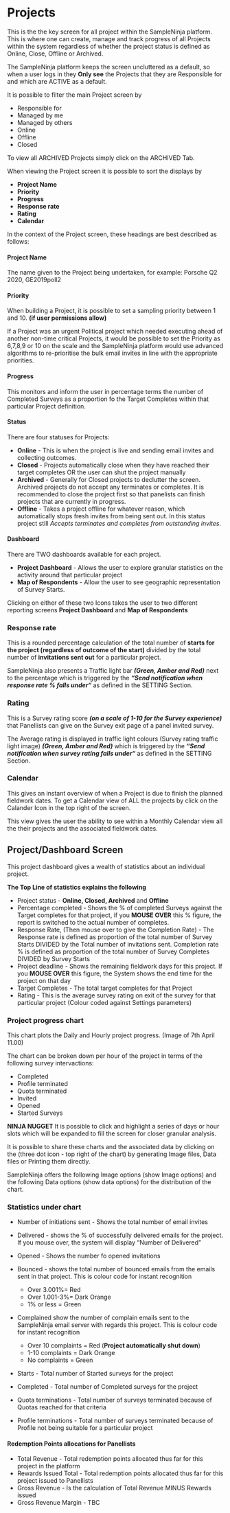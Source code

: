 # Projects

This is the the key screen for all project within the SampleNinja platform.  This is where one can create, manage and track progress of all Projects within the system regardless of whether the project status is defined as Online, Close, Offline or Archived.

The SampleNinja platform keeps the screen uncluttered as a default, so when a user logs in they **Only see** the Projects that they are Responsible for and which are ACTIVE as a default.

It is possible to filter the main Project screen by

- Responsible for
- Managed by me
- Managed by others
- Online
- Offline
- Closed

To view all ARCHIVED Projects simply click on the ARCHIVED Tab.

When viewing the Project screen it is possible to sort the displays by  

- **Project Name**
- **Priority**
- **Progress**
- **Response rate**
- **Rating**
- **Calendar**

In the context of the Project screen, these headings are best described as follows:

#### Project Name
The name given to the Project being undertaken, for example:  Porsche Q2 2020, GE2019poll2

#### Priority
When building a Project, it is possible to set a sampling priority between 1 and 10.  **(if user permissions allow)**

If a Project was an urgent Political project which needed executing ahead of another non-time critical Projects, it would be possible to set the Priority as 6,7,8,9 or 10 on the scale and the SampleNinja platform would use advanced algorithms to re-prioritise the bulk email invites in line with the appropriate priorities.

#### Progress

This monitors and inform the user in percentage terms the number of Completed Surveys as a proportion fo the Target Completes within that particular Project definition.

#### Status

There are four statuses for Projects:

- **Online** - This is when the project is live and sending email invites and collecting outcomes.
- **Closed** - Projects automatically close when they have reached their target completes OR the user can shut the project manually
- **Archived** - Generally for Closed projects to declutter the screen. Archived projects do not accept any terminates or completes. It is recommended to close the project first so that panelists can finish projects that are currently in progress.
- **Offline** - Takes a project offline for whatever reason, which automatically stops fresh invites from being sent out. In this status project still *Accepts terminates and completes from outstanding invites.*

#### Dashboard

There are TWO dashboards available for each project.

- **Project Dashboard** - Allows the user to explore granular statistics on the activity around that particular project  
- **Map of Respondents** - Allow the user to see geographic representation of Survey Starts.  

Clicking on either of these two Icons takes the user to two different reporting screens **Project Dashboard** and **Map of Respondents**

### Response rate

This is a rounded percentage calculation of the total number of **starts for the project (regardless of outcome of the start)** divided by the total number of **invitations sent out** for a particular project.  

SampleNinja also presents a Traffic light bar **_(Green, Amber and Red)_** next to the percentage which is triggered by the ***“Send notification when response rate % falls under“*** as defined in the SETTING Section.

### Rating

This is a Survey rating score ***(on a scale of 1-10 for the Survey experience)*** that Panellists can give on the Survey exit page of a panel invited survey.

The Average rating is displayed in traffic light colours (Survey rating traffic light image) ***(Green, Amber and Red)*** which is triggered by the ***“Send notification when survey rating falls under“***  as defined in the SETTING Section.  

### Calendar

This gives an instant overview of when a Project is due to finish the planned fieldwork dates. 
To get a Calendar view of ALL the projects by click on the Calander Icon in the top right of the screen.

This view gives the user the ability to see within a Monthly Calendar view all the their projects and the associated fieldwork dates.

## Project/Dashboard Screen

This project dashboard gives a wealth of statistics about an individual project.

**The Top Line of statistics explains the following**

- Project status - **Online, Closed, Archived** and **Offline**
- Percentage completed - Shows the % of completed Surveys against the Target completes for that project, if you **MOUSE OVER** this % figure, the report is switched to the actual number of completes.
- Response Rate, (Then mouse over to give the Completion Rate) - The Response rate is defined as proportion of the total number of Survey Starts DIVIDED by the Total number of invitations sent.
Completion rate % is defined as proportion of the total number of Survey Completes DIVIDED by Survey Starts
- Project deadline - Shows the remaining fieldwork days for this project. If you **MOUSE OVER** this figure, the System shows the end time for the project on that day
- Target Completes - The total target completes for that Project
- Rating - This is the average survey rating on exit of the survey for that particular project (Colour coded against Settings parameters)

### Project progress chart

This chart plots the Daily and Hourly project progress.  (Image of 7th April 11.00)

The chart can be broken down per hour of the project in terms of the following survey intervactions:

- Completed
- Profile terminated
- Quota terminated
- Invited
- Opened
- Started Surveys

**NINJA NUGGET**  It is possible to click and highlight a series of days or hour slots which will be expanded to fill the screen for closer granular analysis.

It is possible to share these charts and the associated data by clicking on the (three dot icon - top right of the chart) by generating Image files, Data files or Printing them directly.

SampleNinja offers the following Image options (show Image options) and the following Data options (show data options) for the distribution of the chart.

### Statistics under chart  

- Number of initiations sent - Shows the total number of email invites
- Delivered - shows the % of successfully delivered emails for the project.  If you mouse over, the system will display “Number of Delivered”
- Opened - Shows the number fo opened invitations
- Bounced - shows the total number of bounced emails from the emails sent in that project. This is colour code for instant recognition
  - Over 3.001%= Red
  - Over 1.001-3%= Dark Orange
  - 1% or less = Green  

- Complained show the number of complain emails sent to the SampleNinja email server with regards this project. This is colour code for instant recognition
  - Over 10 complaints = Red (**Project automatically shut down**)
  - 1-10 complaints = Dark Orange
  - No complaints = Green

- Starts - Total number of Started surveys for the project
- Completed - Total number of Completed surveys for the project
- Quota terminations - Total number of surveys terminated because of Quotas reached for that criteria
- Profile terminations - Total number of surveys terminated because of Profile not being suitable for a particular project

#### Redemption Points allocations for Panellists
- Total Revenue - Total redemption points allocated thus far for this project in the platform
- Rewards Issued Total - Total redemption points allocated thus far for this project issued to Panellists
- Gross Revenue - Is the calculation of Total Revenue MINUS Rewards issued
- Gross Revenue Margin - TBC

